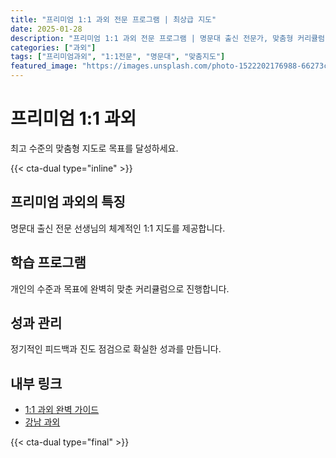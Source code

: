 ```yaml
---
title: "프리미엄 1:1 과외 전문 프로그램 | 최상급 지도"
date: 2025-01-28
description: "프리미엄 1:1 과외 전문 프로그램 | 명문대 출신 전문가, 맞춤형 커리큘럼 [2025년]"
categories: ["과외"]
tags: ["프리미엄과외", "1:1전문", "명문대", "맞춤지도"]
featured_image: "https://images.unsplash.com/photo-1522202176988-66273c2fd55f?w=1200&h=630&fit=crop"
---
```


# 프리미엄 1:1 과외

최고 수준의 맞춤형 지도로 목표를 달성하세요.

{{< cta-dual type="inline" >}}

## 프리미엄 과외의 특징

명문대 출신 전문 선생님의 체계적인 1:1 지도를 제공합니다.

## 학습 프로그램

개인의 수준과 목표에 완벽히 맞춘 커리큘럼으로 진행합니다.

## 성과 관리

정기적인 피드백과 진도 점검으로 확실한 성과를 만듭니다.

## 내부 링크
- [1:1 과외 완벽 가이드](../../tutoring/tutoring-guide-1/)
- [강남 과외](../../local/gangnam-tutoring/)

{{< cta-dual type="final" >}}
